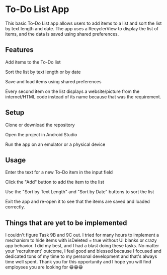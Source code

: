 # To-Do List App


This basic To-Do List app allows users to add items to a list and sort the list by text length and date. The app uses a RecyclerView to display the list of items, and the data is saved using shared preferences.

## <b>Features</b>

Add items to the To-Do list

Sort the list by text length or by date

Save and load items using shared preferences

Every second item on the list displays a website/picture from the internet/HTML code instead of its name because that was the requirement.

## <b>Setup</b>

Clone or download the repository

Open the project in Android Studio

Run the app on an emulator or a physical device

## <b>Usage</b>

Enter the text for a new To-Do item in the input field

Click the "Add" button to add the item to the list

Use the "Sort by Text Length" and "Sort by Date" buttons to sort the list

Exit the app and re-open it to see that the items are saved and loaded correctly.

## <b>Things that are yet to be implemented</b>

I couldn't figure Task 9B and 9C out.
I tried for many hours to implement a mechanism to hide items with isDeleted = true without UI blanks or crazy app behavior.
I did my best, and I had a blast doing these tasks. No matter your 'recruitment' outcome, I feel good and blessed because I focused and dedicated tons of my time to my personal development
and that's always time well spent. Thank you for this opportunity and I hope you will find employees you are looking for :grin::grin::grin:

